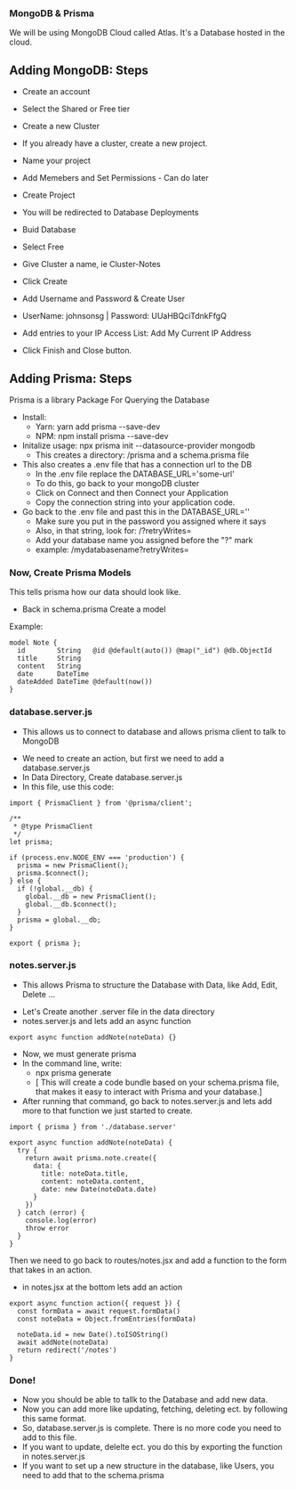 ### MongoDB & Prisma

We will be using MongoDB Cloud called Atlas. It's a Database hosted in the cloud.

## Adding MongoDB: Steps

- Create an account
- Select the Shared or Free tier
- Create a new Cluster

- If you already have a cluster, create a new project.
- Name your project
- Add Memebers and Set Permissions - Can do later
- Create Project
- You will be redirected to Database Deployments
- Buid Database
- Select Free
- Give Cluster a name, ie Cluster-Notes
- Click Create
- Add Username and Password & Create User
- UserName: johnsonsg | Password: UUaHBQciTdnkFfgQ
- Add entries to your IP Access List: Add My Current IP Address
- Click Finish and Close button.

## Adding Prisma: Steps

Prisma is a library Package For Querying the Database

- Install:
  - Yarn: yarn add prisma --save-dev
  - NPM: npm install prisma --save-dev
- Initalize usage: npx prisma init --datasource-provider mongodb
  - This creates a directory: /prisma and a schema.prisma file
- This also creates a .env file that has a connection url to the DB
  - In the .env file replace the DATABASE_URL='some-url'
  - To do this, go back to your mongoDB cluster
  - Click on Connect and then Connect your Application
  - Copy the connection string into your application code.
- Go back to the .env file and past this in the DATABASE_URL=''
  - Make sure you put in the password you assigned where it says <password>
  - Also, in that string, look for: /?retryWrites=
  - Add your database name you assigned before the "?" mark
  - example: /mydatabasename?retryWrites=

### Now, Create Prisma Models

This tells prisma how our data should look like.

- Back in schema.prisma Create a model

Example:

```
model Note {
  id        String   @id @default(auto()) @map("_id") @db.ObjectId
  title     String
  content   String
  date      DateTime
  dateAdded DateTime @default(now())
}
```

### database.server.js

- This allows us to connect to database and allows prisma client to talk to MongoDB

* We need to create an action, but first we need to add a database.server.js
* In Data Directory, Create database.server.js
* In this file, use this code:

```
import { PrismaClient } from '@prisma/client';

/**
 * @type PrismaClient
 */
let prisma;

if (process.env.NODE_ENV === 'production') {
  prisma = new PrismaClient();
  prisma.$connect();
} else {
  if (!global.__db) {
    global.__db = new PrismaClient();
    global.__db.$connect();
  }
  prisma = global.__db;
}

export { prisma };
```

### notes.server.js

- This allows Prisma to structure the Database with Data, like Add, Edit, Delete ...

* Let's Create another .server file in the data directory
* notes.server.js and lets add an async function

```
export async function addNote(noteData) {}
```

- Now, we must generate prisma
- In the command line, write:
  - npx prisma generate
  - [ This will create a code bundle based on your schema.prisma file, that makes it easy to interact with Prisma and your database.]
- After running that command, go back to notes.server.js and lets add more to that function we just started to create.

```
import { prisma } from './database.server'

export async function addNote(noteData) {
  try {
    return await prisma.note.create({
      data: {
        title: noteData.title,
        content: noteData.content,
        date: new Date(noteData.date)
      }
    })
  } catch (error) {
    console.log(error)
    throw error
  }
}
```

Then we need to go back to routes/notes.jsx and add a function to the form that takes in an action.

- in notes.jsx at the bottom lets add an action

```
export async function action({ request }) {
  const formData = await request.formData()
  const noteData = Object.fromEntries(formData)

  noteData.id = new Date().toISOString()
  await addNote(noteData)
  return redirect('/notes')
}
```

### Done!

- Now you should be able to tallk to the Database and add new data.
- Now you can add more like updating, fetching, deleting ect. by following this same format.
- So, database.server.js is complete. There is no more code you need to add to this file.
- If you want to update, delelte ect. you do this by exporting the function in notes.server.js
- If you want to set up a new structure in the database, like Users, you need to add that to the schema.prisma
